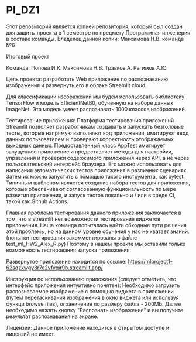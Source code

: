# PI_DZ1
Этот репозиторий является копией репозитория, который был создан для защиты проекта в 1 семестре по предмету Программная инженерия в составе команды. 
Владелец данной копии: Максимова Н.В. команда №6

Итоговый проект 

Команда:
Попова И.К.
Максимова Н.В.
Травков А.
Рагимов А.Ю.

Цель проекта: разработать Web приложение по распознаванию изображения и развернуть его в облаке Streamlit cloud. 

Для классификации изображений мы будем использовать библиотеку TensorFlow и модель EfficientNetB0, обученную на наборе данных ImageNet. Эта модель умеет распознавать 1000 классов изображений.

Тестирование приложения:
Платформа тестирования приложений Streamlit позволяет разработчикам создавать и запускать безголовые тесты, которые напрямую выполняют код приложения, имитируют ввод данных пользователем и проверяют корректность отображаемых выходных данных.
Предоставленный класс AppTest имитирует запущенное приложение и предоставляет методы для настройки, управления и проверки содержимого приложения через API, а не через пользовательский интерфейс браузера. 
Его можно использовать для написания автоматических тестов приложения в различных сценариях. Затем их можно запустить с помощью такого инструмента, как pytest. 
Типичным шаблоном является создание набора тестов для приложения, которые обеспечивают согласованную функциональность по мере развития приложения, и запуск тестов локально и / или в среде CI, такой как Github Actions.

Главная проблема тестирования данного приложения заключается в том, что в streamlit нет возможности тестирования виджетов приложения. 
Наша команда попыталась найти обходные пути решения этой проблемы, но на данном уровне обучения у нас не хватает знаний.(попытки тестирования закомментированы в файле test_ml_HW2_Alex_R.py)
Поэтому в нашем проекте мы оставили только возможность тестирования запуска приложения.

Развернутое приложение находится по ссылке: https://mlproject1-62sqzxwgy8r7e2vfvqir9b.streamlit.app/

Инструкция по использованию приложения (следует отметить, что интерфейс приложения интуитивно понятен):
Необходимо загрузить распознаваемое изображение с помощью виджета в приложении (путем перетаскивания изображения в окно виджета или используя функци browse files), ограничение по размеру файла - 200Mb.
Далее необходимо нажать кнопку "Распознать изображение" и вы получите результат распознавания на экране.

Лицензии:
Данное приложение находится в открытом доступе и лицензий не имеет.
